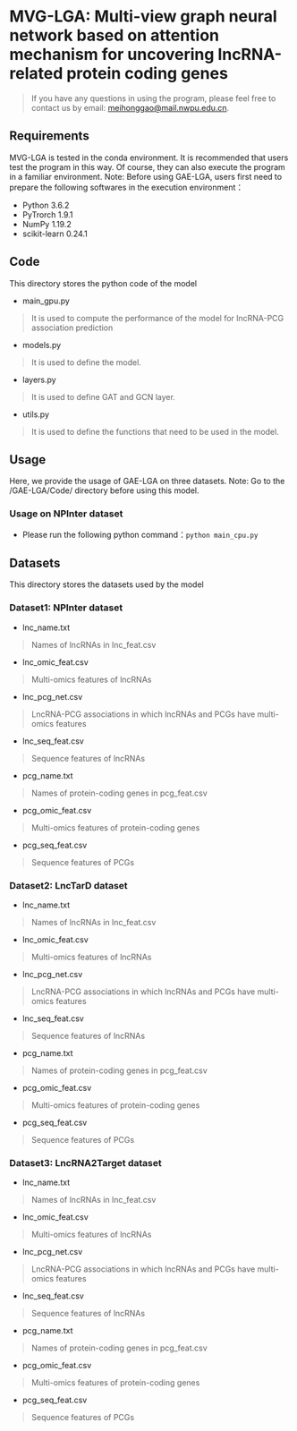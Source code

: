 # MVG-LGA: Multi-view graph neural network based on attention mechanism for uncovering lncRNA-related protein coding genes
> If you have any questions in using the program, please feel free to contact us by email: meihonggao@mail.nwpu.edu.cn.

## Requirements
MVG-LGA is tested in the conda environment. It is recommended that users test the program in this way. Of course, they can also execute the program in a familiar environment. Note: Before using GAE-LGA, users first need to prepare the following softwares in the execution environment：
  * Python 3.6.2
  * PyTrorch 1.9.1
  * NumPy 1.19.2
  * scikit-learn 0.24.1

## Code
This directory stores the python code of the model
  * main_gpu.py
  >It is used to compute the performance of the model for lncRNA-PCG association prediction
  * models.py
  >It is used to define the model.
  * layers.py
  >It is used to define GAT and GCN layer.
  * utils.py
  >It is used to define the functions that need to be used in the model.

## Usage
Here, we provide the usage of GAE-LGA on three datasets. Note: Go to the /GAE-LGA/Code/ directory before using this model.
### Usage on NPInter dataset
  * Please run the following python command：```python main_cpu.py```
  
## Datasets
This directory stores the datasets used by the model
### Dataset1: NPInter dataset
  * lnc_name.txt
  > Names of lncRNAs in lnc_feat.csv
  * lnc_omic_feat.csv
  > Multi-omics features of lncRNAs
  * lnc_pcg_net.csv
  > LncRNA-PCG associations in which lncRNAs and PCGs have multi-omics features
  * lnc_seq_feat.csv
  > Sequence features of lncRNAs
  * pcg_name.txt
  > Names of protein-coding genes in pcg_feat.csv
  * pcg_omic_feat.csv
  > Multi-omics features of protein-coding genes
  * pcg_seq_feat.csv
  > Sequence features of PCGs
### Dataset2: LncTarD dataset
  * lnc_name.txt
  > Names of lncRNAs in lnc_feat.csv
  * lnc_omic_feat.csv
  > Multi-omics features of lncRNAs
  * lnc_pcg_net.csv
  > LncRNA-PCG associations in which lncRNAs and PCGs have multi-omics features
  * lnc_seq_feat.csv
  > Sequence features of lncRNAs
  * pcg_name.txt
  > Names of protein-coding genes in pcg_feat.csv
  * pcg_omic_feat.csv
  > Multi-omics features of protein-coding genes
  * pcg_seq_feat.csv
  > Sequence features of PCGs
### Dataset3: LncRNA2Target dataset
  * lnc_name.txt
  > Names of lncRNAs in lnc_feat.csv
  * lnc_omic_feat.csv
  > Multi-omics features of lncRNAs
  * lnc_pcg_net.csv
  > LncRNA-PCG associations in which lncRNAs and PCGs have multi-omics features
  * lnc_seq_feat.csv
  > Sequence features of lncRNAs
  * pcg_name.txt
  > Names of protein-coding genes in pcg_feat.csv
  * pcg_omic_feat.csv
  > Multi-omics features of protein-coding genes
  * pcg_seq_feat.csv
  > Sequence features of PCGs


